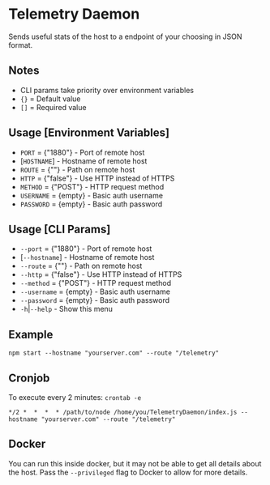 # Telemetry Daemon

Sends useful stats of the host to a endpoint of your choosing in JSON format.

## Notes
* CLI params take priority over environment variables
* `{}` = Default value
* `[]` = Required value

## Usage [Environment Variables]
* `PORT`           = {"1880"}    - Port of remote host
* [`HOSTNAME`]                   - Hostname of remote host
* `ROUTE`          = {""}        - Path on remote host
* `HTTP`           = {"false"}   - Use HTTP instead of HTTPS
* `METHOD`         = {"POST"}    - HTTP request method
* `USERNAME`       = {empty}     - Basic auth username
* `PASSWORD`       = {empty}     - Basic auth password

## Usage [CLI Params]
* `--port`         = {"1880"}    - Port of remote host
* [`--hostname`]                 - Hostname of remote host
* `--route`        = {""}        - Path on remote host
* `--http`         = {"false"}   - Use HTTP instead of HTTPS
* `--method`       = {"POST"}    - HTTP request method
* `--username`     = {empty}     - Basic auth username
* `--password`     = {empty}     - Basic auth password
* `-h`|`--help`                  - Show this menu

## Example
```
npm start --hostname "yourserver.com" --route "/telemetry"
```

## Cronjob
To execute every 2 minutes: `crontab -e`
```
*/2 *  *  *  * /path/to/node /home/you/TelemetryDaemon/index.js --hostname "yourserver.com" --route "/telemetry"
```

## Docker
You can run this inside docker, but it may not be able to get all details about the host. Pass the `--privileged` flag to Docker to allow for more details.
